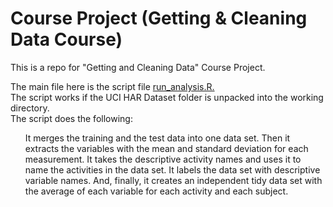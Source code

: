 # Course Project (Getting & Cleaning Data Course)

This is a repo for "Getting and Cleaning Data" Course Project.

The main file here is the script file <a href="https://github.com/sbiryukova/Course-Project-Getting-Cleaning-Data-/blob/master/run_analysis.R">run_analysis.R.</a><br>
The script works if the UCI HAR Dataset folder is unpacked into the working directory.<br>
The script does the following:
<ul><li:before { content: "-" };>It merges the training and the test data into one data set.
Then it extracts the variables with the mean and standard deviation for each measurement. 
It takes the descriptive activity names and uses it to name the activities in the data set.
It labels the data set with descriptive variable names. 
And, finally, it creates an independent tidy data set with the average of each variable for each activity and each subject.</ul>

